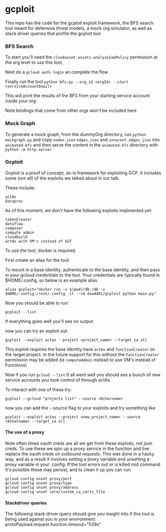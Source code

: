 # gcploit

This repo has the code for the gcploit exploit framework, the BFS search tool meant for defensive threat models, a mock org simulator, as well as stack driver queries that profile the gcploit tool


### BFS Search

To start you'll need the `cloudasset.assets.analyzeIamPolicy` permission at the org level to use this tool,

Next do a `gcloud auth login` an complete the flow

Finally run the tool `python bfs.py --org_id <orgId> --start <serviceAccountEmail>`

This will print the results of the BFS from your starting service account inside your org

Note bindings that come from other orgs won't be included here

### Mock Graph

To generate a mock graph, from the dummyOrg directory, run `python mockgraph.py` and copy `nodes.json` `edges.json` and `innocent_edges.json` into `animated-bfs` and then serve the content in the `animated-bfs` directory with `python -m http.server`

### Gcploit

Gcploit is a proof of concept, as-is framework for exploiting GCP. It includes some (not all) of the exploits we talked about in our talk.

These include:

    actAs
    dataproc

As of this moment, we don't have the following exploits implmented yet:
    
    tokenCreator
    dataflow
    composer
    compute admin
    cloudbuild
    actAs with VM's instead of GCF

To use the tool, docker is required.

First create an alias for the tool:

To mount in a base identity, authenticate to the base identity, and then pass in your gcloud credentials to the tool. Your credentials are typically found in $HOME/.config, so below is an example alias

    alias gcploit="docker run -v $(pwd)/db:/db -v $HOME/.config:/root/.config -it --rm dxa4481/gcploit python main.py"

Now you should be able to run:

    gcploit --list

If everything goes well you'll see no output

now you can try an exploit out:

    gcploit --exploit actas --project <project_name> --target_sa all

This exploit requires the base identity have `actAs` and `functionCreator` on the target project. In the future support for this without the `functionCreator` permission may be added (ie `computeAdmin` instead to use VM's instead of Functions)


Now if you run `gcloud --list` if all went well you should see a bunch of new service accounts you took control of through actAs

To interact with one of these try:

    gcploit --gcloud "projects list" --source <8charname>

now you can add the --source flag to your exploits and try something like

    gcploit --exploit actas --project <new_project_name> --source <8charname> --target_sa all

#### The use of a proxy

Note often times oauth creds are all we get from these exploits, not json creds. To use these we spin up a proxy service in the function and live replace the oauth creds on outbound requests. This was done in a hacky way, and as a result it involves setting a proxy variable and unsetting a proxy variable in your .config. If the tool errors out or is killed mid command it's possible these may persist, and to clean it up you can run:

    gcloud config unset proxy/port
    gcloud config unset proxy/type
    gcloud config unset proxy/address
    gcloud config unset core/custom_ca_certs_file

#### Stackdriver queries

The following stack driver query should give you insight into if this tool is being used against you in your environment:
    protoPayload.request.function.timeout="539s"
